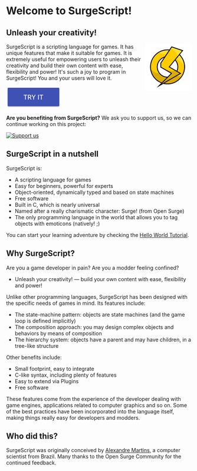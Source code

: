 Welcome to SurgeScript!
=======================

Unleash your creativity!
------------------------

<img src="img/opensurge.png" align="right">
SurgeScript is a scripting language for games. It has unique features that make it suitable for games. It is extremely useful for empowering users to unleash their creativity and build their own content with ease, flexibility and power! It's such a joy to program in SurgeScript! You and your users will love it.

[![Download](img/download.png)](download)

**Are you benefiting from SurgeScript?** We ask you to support us, so we can continue working on this project:
 
[![Support us](https://www.paypalobjects.com/en_US/i/btn/btn_donateCC_LG.gif)](https://www.paypal.com/cgi-bin/webscr?cmd=_s-xclick&hosted_button_id=3WAZYYTB22KFG)

SurgeScript in a nutshell
-------------------------

SurgeScript is:

* A scripting language for games
* Easy for beginners, powerful for experts
* Object-oriented, dynamically typed and based on state machines
* Free software
* Built in C, which is nearly universal
* Named after a really charismatic character: Surge! (from Open Surge)
* The only programming language in the world that allows you to tag objects with emoticons (natively! ;)

You can start your learning adventure by checking the [Hello World Tutorial](tutorials/hello.md).

Why SurgeScript?
----------------

Are you a game developer in pain? Are you a modder feeling confined?

- Unleash your creativity! — build your own content with ease, flexibility and power!

Unlike other programming languages, SurgeScript has been designed with the specific needs of games in mind. Its features include:

- The state-machine pattern: objects are state machines (and the game loop is defined implicitly)
- The composition approach: you may design complex objects and behaviors by means of composition
- The hierarchy system: objects have a parent and may have children, in a tree-like structure

Other benefits include:

- Small footprint, easy to integrate
- C-like syntax, including plenty of features
- Easy to extend via Plugins
- Free software

These features come from the experience of the developer dealing with game engines, applications related to computer graphics and so on. Some of the best practices have been incorporated into the language itself, making things really easy for developers and modders.

Who did this?
-------------
SurgeScript was originally conceived by [Alexandre Martins](https://github.com/alemart), a computer scientist from Brazil. Many thanks to the Open Surge Community for the continued feedback.